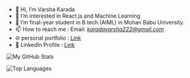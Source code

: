 - 👋 Hi, I’m Varsha Karada
- 👀 I’m interested in React.js and Machine Learning
- 🌱 I’m final-year student in B.tech (AIML) in Mohan Babu University.
- 📫 How to reach me : Email: *karadavarsha222@gmail.com*
- 🌐 personal portfolio : [Link](https://portfolio-mgvm.vercel.app/)
- 👤 LinkedIn Profile : [Link](https://www.linkedin.com/in/varsha-karada/)

![My GitHub Stats](https://github-readme-stats.vercel.app/api?username=VARSHA-442&title_color=FFD700&icon_color=4ADE80)


![Top Languages](https://github-readme-stats.vercel.app/api/top-langs/?username=VARSHA-442&layout=compact&theme=radical)  

